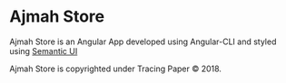 # Ajmah Store

Ajmah Store is an Angular App developed using Angular-CLI and styled using [Semantic UI](https://semantic-ui.com)

Ajmah Store is copyrighted under Tracing Paper &copy; 2018.

